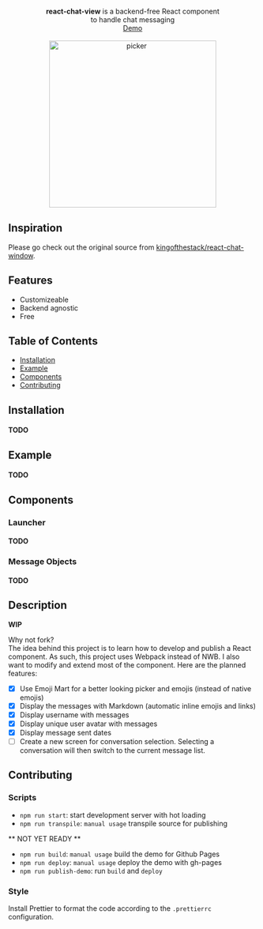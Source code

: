 <div align="center">
  <br><b>react-chat-view</b> is a backend-free React component<br>to handle chat messaging
  <br><a href="https://react-chat-view.ccaroni.com/">Demo</a>
  <br><br><img width="338" alt="picker" src="https://github.com/Christopher-Caroni/react-chat-view/blob/f37a7cd772d693f27b81565fdabb5037d9a8de30/docs/screens/react-chat-view-v0.1-min.gif">
</div>

## Inspiration

Please go check out the original source from [kingofthestack/react-chat-window](https://github.com/kingofthestack/react-chat-window).

## Features

-   Customizeable
-   Backend agnostic
-   Free

## Table of Contents

-   [Installation](#installation)
-   [Example](#example)
-   [Components](#components)
-   [Contributing](#contributing)

## Installation

#### TODO

## Example

#### TODO

## Components

### Launcher

#### TODO

### Message Objects

#### TODO

## Description

**WIP**

Why not fork?  
The idea behind this project is to learn how to develop and publish a React component.
As such, this project uses Webpack instead of NWB. I also want to modify and extend most of the component. Here are the planned features:

-   [x] Use Emoji Mart for a better looking picker and emojis (instead of native emojis)
-   [x] Display the messages with Markdown (automatic inline emojis and links)
-   [x] Display username with messages
-   [x] Display unique user avatar with messages
-   [x] Display message sent dates
-   [ ] Create a new screen for conversation selection. Selecting a conversation will then switch to the current message list.

## Contributing

### Scripts

-   `npm run start`: start development server with hot loading
-   `npm run transpile`: `manual usage` transpile source for publishing

** NOT YET READY **

-   `npm run build`: `manual usage` build the demo for Github Pages
-   `npm run deploy`: `manual usage` deploy the demo with gh-pages
-   `npm run publish-demo`: run `build` and `deploy`

### Style

Install Prettier to format the code according to the `.prettierrc` configuration.
